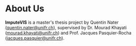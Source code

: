 # About Us

**ImputeVIS** is a master's thesis project by Quentin Nater (<a href="mailto:quentin.nater@unifr.ch">quentin.nater@unifr.ch</a>), supervised by Dr. Mourad Khayati (<a href="mailto:mourad.khayati@unifr.ch">mourad.khayati@unifr.ch</a>) and Prof. Jacques Pasquier-Rocha (<a href="mailto:jacques.pasquier@unifr.ch">jacques.pasquier@unifr.ch</a>).
